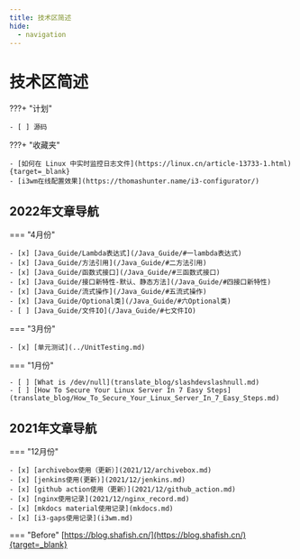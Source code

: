 ```yaml
---
title: 技术区简述
hide:
  - navigation
---
```


# 技术区简述

???+ "计划"

    - [ ] 源码

???+ "收藏夹"

    - [如何在 Linux 中实时监控日志文件](https://linux.cn/article-13733-1.html){target=_blank}
    - [i3wm在线配置效果](https://thomashunter.name/i3-configurator/)

## 2022年文章导航

=== "4月份"

    - [x] [Java_Guide/Lambda表达式](/Java_Guide/#一lambda表达式)
    - [x] [Java_Guide/方法引用](/Java_Guide/#二方法引用)
    - [x] [Java_Guide/函数式接口](/Java_Guide/#三函数式接口)
    - [x] [Java_Guide/接口新特性-默认、静态方法](/Java_Guide/#四接口新特性)
    - [x] [Java_Guide/流式操作](/Java_Guide/#五流式操作)
    - [x] [Java_Guide/Optional类](/Java_Guide/#六Optional类)
    - [ ] [Java_Guide/文件IO](/Java_Guide/#七文件IO)

=== "3月份"

    - [x] [单元测试](../UnitTesting.md)

=== "1月份"

    - [ ] [What is /dev/null](translate_blog/slashdevslashnull.md)
    - [ ] [How To Secure Your Linux Server In 7 Easy Steps](translate_blog/How_To_Secure_Your_Linux_Server_In_7_Easy_Steps.md)

## 2021年文章导航

=== "12月份"

    - [x] [archivebox使用（更新）](2021/12/archivebox.md)
    - [x] [jenkins使用(更新)](2021/12/jenkins.md)
    - [x] [github action使用（更新）](2021/12/github_action.md)
    - [x] [nginx使用记录](2021/12/nginx_record.md)
    - [x] [mkdocs material使用记录](mkdocs.md)
    - [x] [i3-gaps使用记录](i3wm.md)

=== "Before"
    [https://blog.shafish.cn/](https://blog.shafish.cn/){target=_blank}